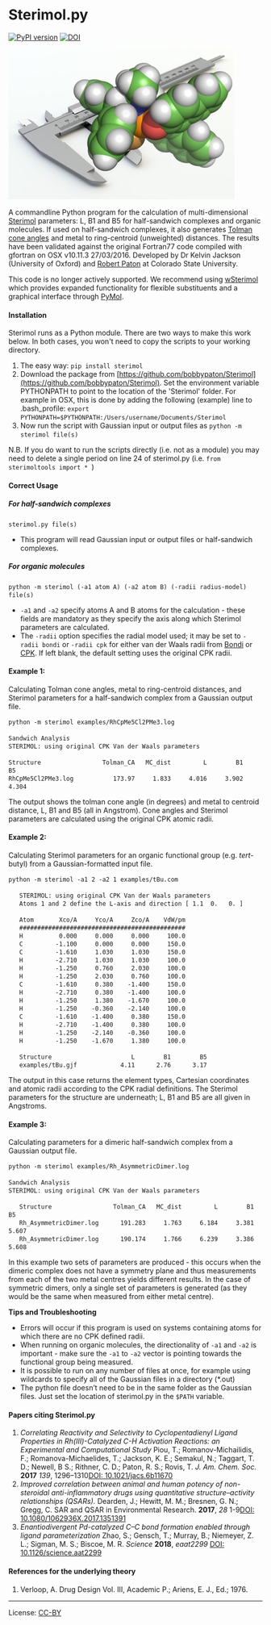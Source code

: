 # Sterimol.py

[![PyPI version](https://badge.fury.io/py/sterimol.svg)](https://badge.fury.io/py/sterimol)
[![DOI](https://zenodo.org/badge/55379766.svg)](https://zenodo.org/badge/latestdoi/55379766)

![sterimol](sterimol.jpg)

A commandline Python program for the calculation of multi-dimensional [Sterimol](http://www.ccl.net/cca/software/SOURCES/FORTRAN/STERIMOL/) parameters: L, B1 and B5 for half-sandwich complexes and organic molecules. If used on half-sandwich complexes, it also generates [Tolman cone angles](https://en.wikipedia.org/wiki/Ligand_cone_angle) and metal to ring-centroid (unweighted) distances. The results have been validated against the original Fortran77 code compiled with gfortran on OSX v10.11.3 27/03/2016. Developed by Dr Kelvin Jackson (University of Oxford) and [Robert Paton](http://wwww.patonlab.com) at Colorado State University.

This code is no longer actively supported. We recommend using [wSterimol](https://github.com/bobbypaton/wSterimol/) which provides expanded functionality for flexible substituents and a graphical interface through [PyMol](https://pymol.org/2).


#### Installation
Sterimol runs as a Python module. There are two ways to make this work below. In both cases, you won't need to copy the scripts to your working directory. 
1. The easy way: `pip install sterimol` 
2. Download the package from [https://github.com/bobbypaton/Sterimol](https://github.com/bobbypaton/Sterimol). Set the environment variable PYTHONPATH to point to the location of the 'Sterimol' folder. For example in OSX, this is done by adding the following (example) line to .bash_profile: `export PYTHONPATH=$PYTHONPATH:/Users/username/Documents/Sterimol` 
3.	Now run the script with Gaussian input or output files as `python -m sterimol file(s)`

N.B. If you do want to run the scripts directly (i.e. not as a module) you may need to delete a single period on line 24 of sterimol.py (i.e. `from sterimoltools import * `)

#### Correct Usage

##### For half-sandwich complexes

```
sterimol.py file(s)
```
* This program will read Gaussian input or output files or half-sandwich complexes.


##### For organic molecules

```
python -m sterimol (-a1 atom A) (-a2 atom B) (-radii radius-model) file(s)
```
* `-a1` and `-a2` specify atoms A and B atoms for the calculation - these fields are mandatory as they specify the axis along which Sterimol parameters are calculated.
* The `-radii` option specifies the radial model used; it may be set to `-radii bondi` or `-radii cpk` for either van der Waals radii from [Bondi](http://pubs.acs.org/doi/abs/10.1021/j100785a001) or [CPK](https://en.wikipedia.org/wiki/Space-filling_model). If left blank, the default setting uses the original CPK radii.


#### Example 1:
Calculating Tolman cone angles, metal to ring-centroid distances, and Sterimol parameters for a half-sandwich complex from a Gaussian output file.

```
python -m sterimol examples/RhCpMe5Cl2PMe3.log

Sandwich Analysis
STERIMOL: using original CPK Van der Waals parameters

Structure                 Tolman_CA   MC_dist         L        B1        B5
RhCpMe5Cl2PMe3.log           173.97     1.833     4.016     3.902     4.304
```

The output shows the tolman cone angle (in degrees) and metal to centroid distance, L, B1 and B5 (all in Angstrom). Cone angles and Sterimol parameters are calculated using the original CPK atomic radii.

#### Example 2:
Calculating Sterimol parameters for an organic functional group (e.g. *tert*-butyl) from a Gaussian-formatted input file.

```
python -m sterimol -a1 2 -a2 1 examples/tBu.com

   STERIMOL: using original CPK Van der Waals parameters
   Atoms 1 and 2 define the L-axis and direction [ 1.1  0.   0. ]

   Atom       Xco/A     Yco/A     Zco/A    VdW/pm
   ##############################################
   H          0.000     0.000     0.000     100.0
   C         -1.100     0.000     0.000     150.0
   C         -1.610     1.030     1.030     150.0
   H         -2.710     1.030     1.030     100.0
   H         -1.250     0.760     2.030     100.0
   H         -1.250     2.030     0.760     100.0
   C         -1.610     0.380    -1.400     150.0
   H         -2.710     0.380    -1.400     100.0
   H         -1.250     1.380    -1.670     100.0
   H         -1.250    -0.360    -2.140     100.0
   C         -1.610    -1.400     0.380     150.0
   H         -2.710    -1.400     0.380     100.0
   H         -1.250    -2.140    -0.360     100.0
   H         -1.250    -1.670     1.380     100.0

   Structure                      L        B1        B5
   examples/tBu.gjf            4.11      2.76      3.17
```

The output in this case returns the element types, Cartesian coordinates and atomic radii according to the CPK radial definitions. The Sterimol parameters for the structure are underneath; L, B1 and B5 are all given in Angstroms.

#### Example 3:
Calculating parameters for a dimeric half-sandwich complex from a Gaussian output file.

```
python -m sterimol examples/Rh_AsymmetricDimer.log

Sandwich Analysis
STERIMOL: using original CPK Van der Waals parameters

   Structure                 Tolman_CA   MC_dist         L        B1        B5
   Rh_AsymmetricDimer.log      191.283     1.763     6.184     3.381     5.607
   Rh_AsymmetricDimer.log      190.174     1.766     6.239     3.386     5.608
```

In this example two sets of parameters are produced - this occurs when the dimeric complex does not have a symmetry plane and thus measurements from each of the two metal centres yields different results. In the case of symmetric dimers, only a single set of parameters is generated (as they would be the same when measured from either metal centre).


**Tips and Troubleshooting**
* Errors will occur if this program is used on systems containing atoms for which there are no CPK defined radii.
* When running on organic molecules, the directionality of `-a1` and `-a2` is important - make sure the `-a1` to `-a2` vector is pointing towards the functional group being measured.
* It is possible to run on any number of files at once, for example using wildcards to specify all of the Gaussian files in a directory (*.out)
* The python file doesn’t need to be in the same folder as the Gaussian files. Just set the location of sterimol.py in the `$PATH` variable.

#### Papers citing Sterimol.py
1. *Correlating Reactivity and Selectivity to Cyclopentadienyl Ligand Properties in Rh(III)-Catalyzed C-H Activation Reactions: an Experimental and Computational Study* Piou, T.; Romanov-Michailidis, F.; Romanova-Michaelides, T.; Jackson, K. E.; Semakul, N.; Taggart, T. D.; Newell, B S.; Rithner, C. D.; Paton, R. S.; Rovis, T. *J. Am. Chem. Soc.* **2017** *139*, 1296–1310[DOI: 10.1021/jacs.6b11670](http://dx.doi.org/10.1021/jacs.6b11670)
2. *Improved correlation between animal and human potency of non-steroidal anti-inflammatory drugs using quantitative structure–activity relationships (QSARs).* Dearden, J.;  Hewitt, M. M.; Bresnen, G. N.; Gregg, C. SAR and QSAR in Environmental Research. **2017**, *28* 1-9[DOI: 10.1080/1062936X.2017.1351391](http://dx.doi.org/10.1080/1062936X.2017.1351391)
3. *Enantiodivergent Pd-catalyzed C–C bond formation enabled through ligand parameterization* Zhao, S.; Gensch, T.; Murray, B.; Niemeyer, Z. L.; Sigman, M. S.; Biscoe, M. R. *Science* **2018**, *eaat2299* [DOI: 10.1126/science.aat2299](http://dx.doi.org/10.1126/science.aat2299)

#### References for the underlying theory
1. Verloop, A. Drug Design Vol. III, Academic P.; Ariens, E. J., Ed.; 1976.

---
License: [CC-BY](https://creativecommons.org/licenses/by/3.0/)
